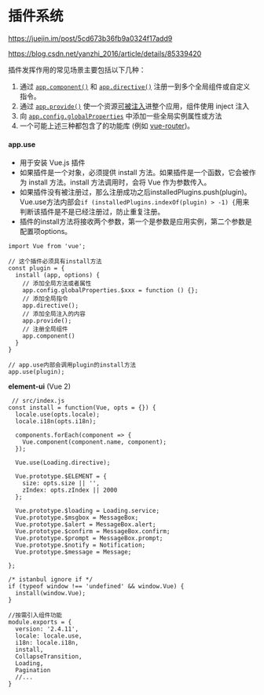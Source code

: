 # 插件系统

https://juejin.im/post/5cd673b36fb9a0324f17add9

https://blog.csdn.net/yanzhi_2016/article/details/85339420

插件发挥作用的常见场景主要包括以下几种：

1. 通过 [`app.component()`](https://cn.vuejs.org/api/application.html#app-component) 和 [`app.directive()`](https://cn.vuejs.org/api/application.html#app-directive) 注册一到多个全局组件或自定义指令。
2. 通过 [`app.provide()`](https://cn.vuejs.org/api/application.html#app-provide) 使一个资源[可被注入](https://cn.vuejs.org/guide/components/provide-inject.html)进整个应用，组件使用 inject 注入
3. 向 [`app.config.globalProperties`](https://cn.vuejs.org/api/application.html#app-config-globalproperties) 中添加一些全局实例属性或方法
4. 一个可能上述三种都包含了的功能库 (例如 [vue-router](https://github.com/vuejs/vue-router-next))。

#### app.use

- 用于安装 Vue.js 插件
- 如果插件是一个对象，必须提供 install 方法。如果插件是一个函数，它会被作为 install 方法。install 方法调用时，会将 Vue 作为参数传入。
- 如果插件没有被注册过，那么注册成功之后installedPlugins.push(plugin)。Vue.use方法内部会`if (installedPlugins.indexOf(plugin) > -1) {`用来判断该插件是不是已经注册过，防止重复注册。
- 插件的install方法将接收两个参数，第一个是参数是应用实例，第二个参数是配置项options。

```
import Vue from 'vue';

// 这个插件必须具有install方法
const plugin = {
  install (app, options) {
    // 添加全局方法或者属性
    app.config.globalProperties.$xxx = function () {};
    // 添加全局指令
    app.directive();
    // 添加全局注入的内容
    app.provide();
    // 注册全局组件
    app.component()
  }
}

// app.use内部会调用plugin的install方法
app.use(plugin);
```



**element-ui**  (Vue 2)

```
 // src/index.js
const install = function(Vue, opts = {}) {
  locale.use(opts.locale);
  locale.i18n(opts.i18n);

  components.forEach(component => {
    Vue.component(component.name, component);
  });

  Vue.use(Loading.directive);

  Vue.prototype.$ELEMENT = {
    size: opts.size || '',
    zIndex: opts.zIndex || 2000
  };

  Vue.prototype.$loading = Loading.service;
  Vue.prototype.$msgbox = MessageBox;
  Vue.prototype.$alert = MessageBox.alert;
  Vue.prototype.$confirm = MessageBox.confirm;
  Vue.prototype.$prompt = MessageBox.prompt;
  Vue.prototype.$notify = Notification;
  Vue.prototype.$message = Message;

};

/* istanbul ignore if */
if (typeof window !== 'undefined' && window.Vue) {
  install(window.Vue);
}

//按需引入组件功能
module.exports = {
  version: '2.4.11',
  locale: locale.use,
  i18n: locale.i18n,
  install,
  CollapseTransition,
  Loading,
  Pagination
  //...
}

```



